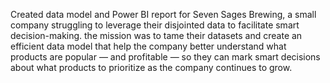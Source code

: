 Created data model and Power BI report for Seven Sages Brewing, a small company struggling to leverage their 
disjointed data to facilitate smart decision-making. the mission was to tame their datasets and create an efficient data model 
that help the company better understand what products are popular — and profitable — 
so they can mark smart decisions about what products to prioritize as the company continues to grow.

